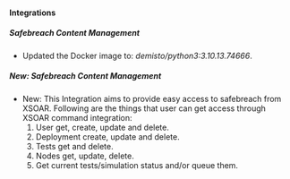 
#### Integrations

##### Safebreach Content Management

- Updated the Docker image to: *demisto/python3:3.10.13.74666*.

##### New: Safebreach Content Management

- New: This Integration aims to provide easy access to safebreach from XSOAR.
    Following are the things that user can get access through XSOAR command integration:
    1. User get, create, update and delete. 
    2. Deployment create, update and delete.
    3. Tests get and delete.
    4. Nodes get, update, delete.
    5. Get current tests/simulation status and/or queue them. 
